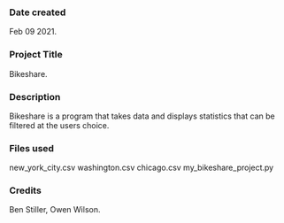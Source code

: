 ### Date created
Feb 09 2021.

### Project Title
Bikeshare.

### Description
Bikeshare is a program that takes data and displays statistics that can be filtered at the users choice.

### Files used
new_york_city.csv
washington.csv
chicago.csv
my_bikeshare_project.py

### Credits
Ben Stiller, Owen Wilson.
